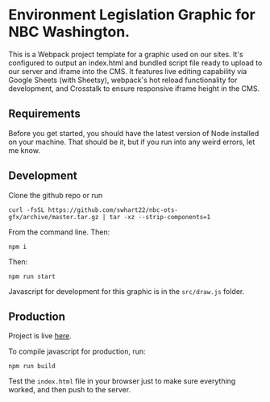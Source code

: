 # Environment Legislation Graphic for NBC Washington.
This is a Webpack project template for a graphic used on our sites. It's configured to output an index.html and bundled script file ready to upload to our server and iframe into the CMS. It features live editing capability via Google Sheets (with Sheetsy), webpack's hot reload functionality for development, and Crosstalk to ensure responsive iframe height in the CMS.

## Requirements
Before you get started, you should have the latest version of Node installed on your machine. That should be it, but if you run into any weird errors, let me know. 

## Development
Clone the github repo or run
```
curl -fsSL https://github.com/swhart22/nbc-ots-gfx/archive/master.tar.gz | tar -xz --strip-components=1
```
From the command line. Then:
```
npm i
```
Then:
```
npm run start
```
Javascript for development for this graphic is in the `src/draw.js` folder.

## Production

Project is live [here](https://www.nbcwashington.com/multimedia/How-Lawmakers-in-Maryland-Virginia-and-DC-Have-Voted-on-Environmental-Legislation-511911552.html).

To compile javascript for production, run:
```
npm run build
```

Test the `index.html` file in your browser just to make sure everything worked, and then push to the server. 
